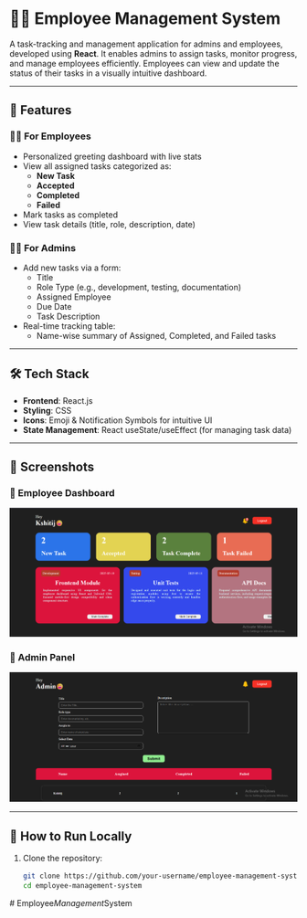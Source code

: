 # 🧑‍💼 Employee Management System

A task-tracking and management application for admins and employees, developed using **React**. It enables admins to assign tasks, monitor progress, and manage employees efficiently. Employees can view and update the status of their tasks in a visually intuitive dashboard.

---

## 🔧 Features

### 👨‍💻 For Employees
- Personalized greeting dashboard with live stats
- View all assigned tasks categorized as:
  - **New Task**
  - **Accepted**
  - **Completed**
  - **Failed**
- Mark tasks as completed
- View task details (title, role, description, date)

### 👩‍💼 For Admins
- Add new tasks via a form:
  - Title
  - Role Type (e.g., development, testing, documentation)
  - Assigned Employee
  - Due Date
  - Task Description
- Real-time tracking table:
  - Name-wise summary of Assigned, Completed, and Failed tasks

---

## 🛠 Tech Stack

- **Frontend**: React.js
- **Styling**: CSS
- **Icons**: Emoji & Notification Symbols for intuitive UI
- **State Management**: React useState/useEffect (for managing task data)

---

## 📸 Screenshots

### 🎯 Employee Dashboard
![Employee Dashboard](./assets/employee_dashboard.png)

### 🧾 Admin Panel
![Admin Panel](./assets/admin_panel.png)

---

## 🚀 How to Run Locally

1. Clone the repository:
   ```bash
   git clone https://github.com/your-username/employee-management-system.git
   cd employee-management-system
#   E m p l o y e e _ M a n a g e m e n t _ S y s t e m 
 
 